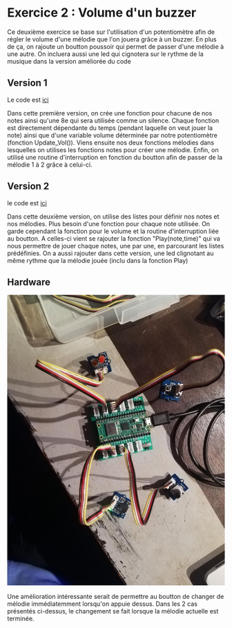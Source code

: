 # Exercice 2 : Volume d'un buzzer
Ce deuxième exercice se base sur l'utilisation d'un potentiomètre afin de régler le volume d'une mélodie que l'on jouera grâce à un buzzer. En plus de ça, on rajoute un boutton poussoir qui permet de passer d'une mélodie à une autre. On incluera aussi une led qui cignotera sur le rythme de la musique dans la version améliorée du code

## Version 1
Le code est [ici](BuzzerV1)

Dans cette première version, on crée une fonction pour chacune de nos notes ainsi qu'une 8e qui sera utilisée comme un silence. Chaque fonction est directement dépendante du temps (pendant laquelle on veut jouer la note) ainsi que d'une variable volume déterminée par notre potentiomètre (fonction Update_Vol()). 
Viens ensuite nos deux fonctions mélodies dans lesquelles on utilises les fonctions notes pour créer une mélodie. Enfin, on utilisé une routine d'interruption en fonction du boutton afin de passer de la mélodie 1 à 2 grâce à celui-ci.

## Version 2
le code est [ici](BuzzerV2)

Dans cette deuxième version, on utilise des listes pour définir nos notes et nos mélodies. Plus besoin d'une fonction pour chaque note utilisée. On garde cependant la fonction pour le volume et la routine d'interruption liée au boutton. A celles-ci vient se rajouter la fonction "Play(note,time)" qui va nous permettre de jouer chaque notes, une par une, en parcourant les listes prédéfinies.
On a aussi rajouter dans cette version, une led clignotant au même rythme que la mélodie jouée (inclu dans la fonction Play)

## Hardware

![image](https://github.com/HEPL-Dosogne/smartcities/blob/main/AD-PWM/Buzzer.png)


Une amélioration intéressante serait de permettre au boutton de changer de mélodie immédiatemment lorsqu'on appuie dessus. Dans les 2 cas présentés ci-dessus, le changement se fait lorsque la mélodie actuelle est terminée.
